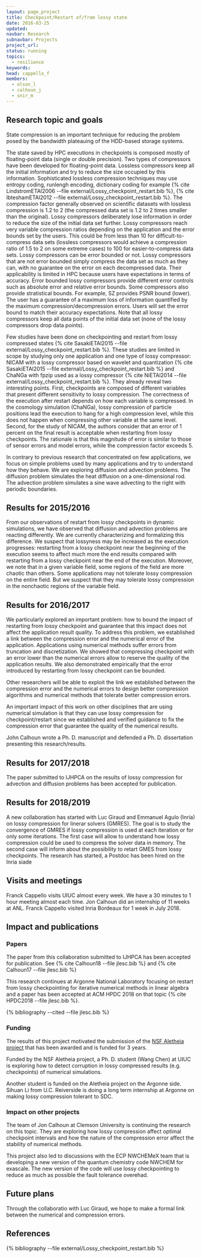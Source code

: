 ```yaml
---
layout: page_project
title: Checkpoint/Restart of/from lossy state
date: 2016-03-25
updated:
navbar: Research
subnavbar: Projects
project_url:
status: running
topics:  
  - resilience
keywords:
head: cappello_f
members:
  - olson_l
  - calhoun_j
  - snir_m
---
```


## Research topic and goals

State compression is an important technique for reducing the problem posed by the bandwidth plateauing of the HDD-based storage systems. 

The state saved by HPC executions in checkpoints is composed mostly of floating-point data (single or double precision). Two types of compressors have been developed for floating-point data. Lossless compressors keep all the initial information and try to reduce the size occupied by this information. Sophisticated lossless compression techniques may use entropy coding, runlengh encoding, dictionary coding for example {% cite LindstromETAl2006 --file external/Lossy_checkpoint_restart.bib %}, {% cite IbteshamETAl2012 --file external/Lossy_checkpoint_restart.bib %}. 
The compression factor generally observed on scientific datasets with lossless compression is 1.2 to 2 (the compressed data set is 1.2 to 2 times smaller than the original). Lossy compressors deliberately lose information in order to reduce the size of the initial data set further. Lossy compressors reach very variable compression ratios depending on the application and the error bounds set by the users. This could be from less than 10 for difficult-to-compress data sets (lossless compressors would achieve a compression ratio of 1.5 to 2 on some extreme cases) to 100 for easier-to-compress data sets. Lossy compressors can be error bounded or not. Lossy compressors that are not error bounded simply compress the data set as much as they can, with no guarantee on the error on each decompressed data. Their applicability is limited in HPC because users have expectations in terms of accuracy. Error bounded lossy compressors provide different error controls such as absolute error and relative error bounds. Some compressors also provide stratistical bounds. For example, SZ provides PSNR bound (lower). The user has a guarantee of a maximum loss of information quantified by the maximum compression/decompression errors. Users will set the error bound to match their accuracy expectations. Note that all lossy compressors keep all data points of the initial data set (none of the lossy compressors drop data points).

Few studies have been done on checkpointing and restart from lossy compressed states {% cite SasakiETAl2015 --file external/Lossy_checkpoint_restart.bib %}. 
These studies are limited in scope by studying only one application and one type of lossy compressor: NICAM with a lossy compressor based on wavelet and quantization {% cite SasakiETAl2015 --file external/Lossy_checkpoint_restart.bib %} and ChaNGa with fpzip used as a lossy compressor {% cite NiETAl2014 --file external/Lossy_checkpoint_restart.bib %}. 
They already reveal two interesting points. First, checkpoints are composed of different variables that present different sensitivity to lossy compression. The correctness of the execution after restart depends on how each variable is compressed. In the cosmology simulation (ChaNGa), lossy compression of particle positions lead the execution to hang for a high compression level, while this does not happen when compressing other variable at the same level. Second, for the study of NICAM, the authors consider that an error of 1 percent on the final result is acceptable when restarting from lossy checkpoints. The rationale is that this magnitude of error is similar to those of sensor errors and model errors, while the compression factor exceeds 5. 

In contrary to previous research that concentrated on few applications, we focus on simple problems used by many applications and try to understand how they behave. We are exploring diffusion and advection problems. The diffusion problem simulates the heat diffusion on a one-dimensional rod. The advection problem simulates a sine wave advecting to the right with periodic boundaries. 

## Results for 2015/2016

From our observations of restart from lossy checkpoints in dynamic simulations, we have observed that diffusion and advection problems are reacting differently. We are currently characterizing and formalizing this difference. We suspect that lossyness may be increased as the execution progresses: restarting from a lossy checkpoint near the beginning of the execution seems to affect much more the end results compared with restarting from a lossy checkpoint near the end of the execution. Moreover, we note that in a given variable field, some regions of the field are more chaotic than others. Some applications may not tolerate lossy compression on the entire field. But we suspect that they may tolerate lossy compression in the nonchaotic regions of the variable field. 

## Results for 2016/2017

We particularly explored an important problem: how to bound the impact of  restarting from lossy checkpoint and guarantee that this impact does not affect the application result quality. To address this problem, we established a link between the compression error and the numerical error of the application. Applications using numerical methods suffer errors from truncation and discretization. We showed that compressing checkpoint with an error lower than the numerical errors allow to reserve the quality of the application results. We also demonstrated empirically that the error introduced by restarting from lossy checkpoint can be bounded.    

Other researchers will be able to exploit the link we established between the compression error and the numerical errors to design better compression algorithms and numerical methods that tolerate better compression errors.

An important impact of this work on other disciplines that are using numerical simulation is that they can use lossy compression for checkpoint/restart since we established and verified guidance to fix the compression error that guarantee the quality of the numerical results.

John Calhoun wrote a Ph. D. manuscript and defended a Ph. D. dissertation presenting this research/results.

## Results for 2017/2018

The paper submitted to IJHPCA on the results of lossy compression for advection and diffusion problems has been accepted for publication.


## Results for 2018/2019

A new collaboration has started with Luc Giraud and Emmanuel Agulo (Inria) on lossy compression for linerar solvers (GMRES). The goal is to study the convergence of GMRES if lossy compression is used at each iteration or for only some iterations. The first case will allow to understand how lossy compression could be used to compress the solver data in memory. The second case will inform about the possibility to retart GMES from lossy checkpoints. The research has started, a Postdoc has been hired on the Inria siade

## Visits and meetings

Franck Cappello visits UIUC almost every week. We have a 30 minutes to 1 hour meeting almost each time.
Jon Calhoun did an internship of 11 weeks at ANL.
Franck Cappello visited Inria Bordeaux for 1 week in July 2018.

## Impact and publications

### Papers
The paper from this collaboration submitted to IJHPCA has been accepted for publication. See {% cite Calhoun18 --file jlesc.bib %} and {% cite Calhoun17 --file jlesc.bib %}

This research continues at Argonne National Laboratory focusing on restart from lossy checkpointing for iterative numerical methods in linear algebra and a paper has been accepted at ACM HPDC 2018 on that topic {% cite HPDC2018 --file jlesc.bib %}.

{% bibliography --cited --file jlesc.bib %}

### Funding
The results of this project motivated the submission of the [NSF Aletheia project](https://www.nsf.gov/awardsearch/showAward?AWD_ID=1617488&HistoricalAwards=false) that has been awarded and is funded for 3 years.

Funded by the NSF Aletheia project, a Ph. D. student (Wang Chen) at UIUC is exploring how to detect corruption in lossy compressed results (e.g. checkpoints) of numerical simulations.  

Another student is funded on the Aletheia project on the Argonne side. Sihuan Li from U.C. Reiverside is doing a long term internship at Argonne on making lossy compression tolerant to SDC.

### Impact on other projects

The team of Jon Calhoun at Clemson University is continuing the research on this topic. They are exploring how lossy compression affect optimal checkpoint intervals and how the nature of the compression error affect the stability of numerical methods.

This project also led to discussions with the ECP NWCHEMeX team that is developing a new version of the quantum chemistry code NWCHEM for exascale. The new version of the code will use lossy checkpointing to reduce as much as possible the fault tolerance overehad.

## Future plans

Through the collaboratio with Luc Giraud, we hope to make a formal link between the numerical and compression errors.

## References
{% bibliography --file external/Lossy_checkpoint_restart.bib %}
